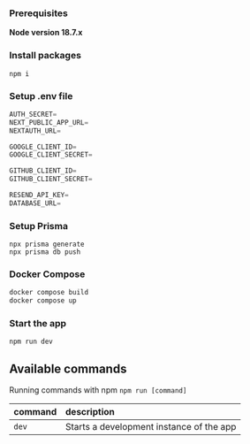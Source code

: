  
### Prerequisites

**Node version 18.7.x**

### Install packages

```shell
npm i
```

### Setup .env file
```js
AUTH_SECRET=
NEXT_PUBLIC_APP_URL=
NEXTAUTH_URL=

GOOGLE_CLIENT_ID=
GOOGLE_CLIENT_SECRET=

GITHUB_CLIENT_ID=
GITHUB_CLIENT_SECRET=

RESEND_API_KEY=
DATABASE_URL=
```

### Setup Prisma
```shell
npx prisma generate
npx prisma db push
```
### Docker Compose
```bash
docker compose build
docker compose up
```

### Start the app

```shell
npm run dev
```

## Available commands

Running commands with npm `npm run [command]`

| command         | description                              |
| :-------------- | :--------------------------------------- |
| `dev`           | Starts a development instance of the app |
